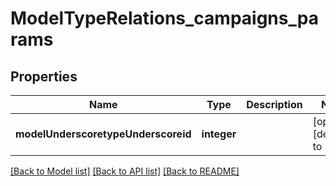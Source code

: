# ModelTypeRelations_campaigns_params

## Properties
Name | Type | Description | Notes
------------ | ------------- | ------------- | -------------
**modelUnderscoretypeUnderscoreid** | **integer** |  | [optional] [default to null]

[[Back to Model list]](../README.md#documentation-for-models) [[Back to API list]](../README.md#documentation-for-api-endpoints) [[Back to README]](../README.md)



